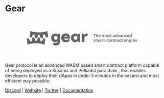# Gear

<figure><img src="../../.gitbook/assets/image (1) (4).png" alt=""><figcaption></figcaption></figure>

Gear protocol is an advanced WASM based smart contract platform capable of being deployed as a Kusama and Polkadot parachain , that enables developers to deploy their dApps in under 5 minutes in the easiest and most efficient way possible.

[Discord](https://discord.gg/rspcR8Bp8r) | [Website](https://www.gear-tech.io/) | [Twitter](https://twitter.com/gear_techs) | [Documentation](https://wiki.gear-tech.io/)
